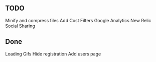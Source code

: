 ## TODO

Minify and compress files
Add Cost Filters
Google Analytics
New Relic
Social Sharing


## Done
Loading Gifs
Hide registration
Add users page

